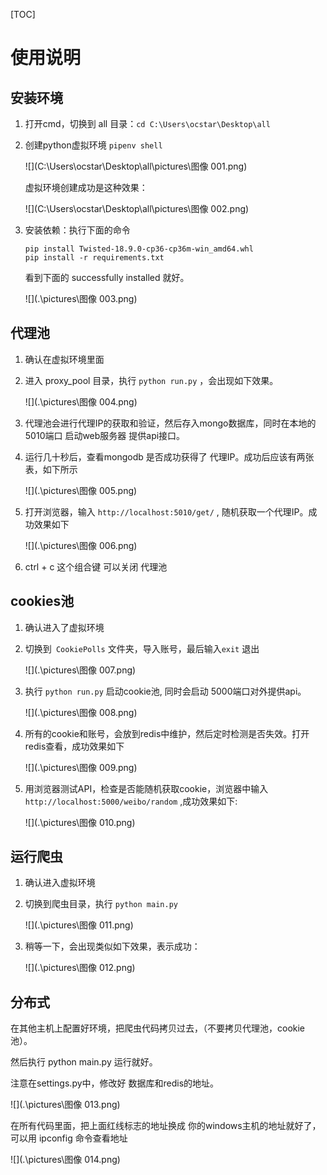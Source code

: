 [TOC]



# 使用说明

## 安装环境

1. 打开cmd，切换到 all 目录：`cd C:\Users\ocstar\Desktop\all`

2. 创建python虚拟环境 `pipenv shell`

   ![](C:\Users\ocstar\Desktop\all\pictures\图像 001.png)

   虚拟环境创建成功是这种效果：

   ![](C:\Users\ocstar\Desktop\all\pictures\图像 002.png)

3. 安装依赖：执行下面的命令

   ```
   pip install Twisted-18.9.0-cp36-cp36m-win_amd64.whl
   pip install -r requirements.txt
   ```

   看到下面的 successfully installed 就好。

   ![](.\pictures\图像 003.png)



## 代理池

1. 确认在虚拟环境里面

2. 进入 proxy_pool 目录，执行 `python run.py` ，会出现如下效果。

   ![](.\pictures\图像 004.png)

3. 代理池会进行代理IP的获取和验证，然后存入mongo数据库，同时在本地的 5010端口 启动web服务器 提供api接口。

4. 运行几十秒后，查看mongodb 是否成功获得了 代理IP。成功后应该有两张表，如下所示

   ![](.\pictures\图像 005.png)

5. 打开浏览器，输入 `http://localhost:5010/get/` , 随机获取一个代理IP。成功效果如下

   ![](.\pictures\图像 006.png)

6. ctrl + c  这个组合键 可以关闭 代理池



## cookies池

1. 确认进入了虚拟环境

2. 切换到` CookiePolls`  文件夹，导入账号，最后输入`exit` 退出

   ![](.\pictures\图像 007.png)

3. 执行 `python run.py` 启动cookie池, 同时会启动 5000端口对外提供api。

   ![](.\pictures\图像 008.png)

4. 所有的cookie和账号，会放到redis中维护，然后定时检测是否失效。打开redis查看，成功效果如下

   ![](.\pictures\图像 009.png)

5. 用浏览器测试API，检查是否能随机获取cookie，浏览器中输入 `http://localhost:5000/weibo/random` ,成功效果如下:

   ![](.\pictures\图像 010.png)



## 运行爬虫

1. 确认进入虚拟环境

2. 切换到爬虫目录，执行 `python main.py`

   ![](.\pictures\图像 011.png)

3. 稍等一下，会出现类似如下效果，表示成功：

   ![](.\pictures\图像 012.png)





## 分布式

在其他主机上配置好环境，把爬虫代码拷贝过去，（不要拷贝代理池，cookie池）。

然后执行 python main.py 运行就好。

注意在settings.py中，修改好 数据库和redis的地址。

![](.\pictures\图像 013.png)

在所有代码里面，把上面红线标志的地址换成 你的windows主机的地址就好了，可以用 ipconfig 命令查看地址

![](.\pictures\图像 014.png)

